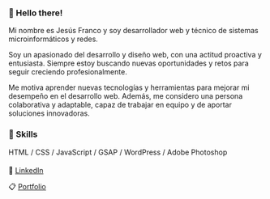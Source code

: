 ### 👋 Hello there! 

Mi nombre es Jesús Franco y soy desarrollador web y técnico de sistemas microinformáticos y redes.

Soy un apasionado del desarrollo y diseño web, con una actitud proactiva y entusiasta. Siempre estoy buscando nuevas oportunidades y retos para seguir creciendo profesionalmente.

Me motiva aprender nuevas tecnologías y herramientas para mejorar mi desempeño en el desarrollo web. Además, me considero una persona colaborativa y adaptable, capaz de trabajar en equipo y de aportar soluciones innovadoras.

### 🏅 Skills

HTML / CSS / JavaScript / GSAP / WordPress / Adobe Photoshop

####

👤 <a href="https://www.linkedin.com/in/jesusfrancohueso">LinkedIn</a>

📋 <a href="https://jesusfrancodesign.com">Portfolio</a>
